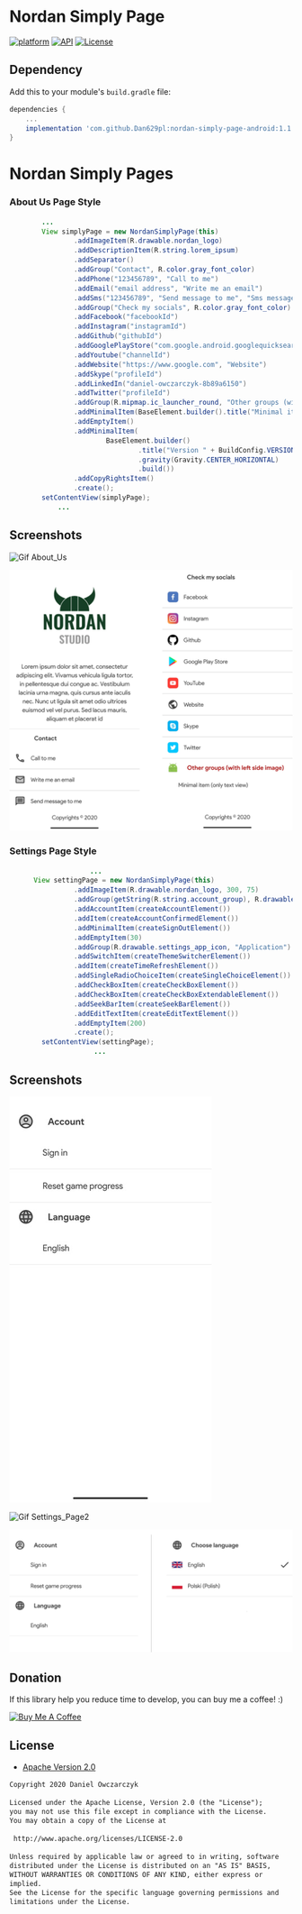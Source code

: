 # Nordan Simply Page
[![platform](https://img.shields.io/badge/platform-Android-yellow.svg)](https://www.android.com)
[![API](https://img.shields.io/badge/API-24%2B-brightgreen.svg?style=plastic)](https://android-arsenal.com/api?level=24)
[![License](https://img.shields.io/badge/license-Apache%202-4EB1BA.svg?style=flat-square)](https://www.apache.org/licenses/LICENSE-2.0.html)


## Dependency

Add this to your module's `build.gradle` file:

```gradle
dependencies {
	...
    implementation 'com.github.Dan629pl:nordan-simply-page-android:1.1.1'
}
```
<h1>Nordan Simply Pages</h1>

<h3>About Us Page Style</h3>

```java
        ...
        View simplyPage = new NordanSimplyPage(this)
                .addImageItem(R.drawable.nordan_logo)
                .addDescriptionItem(R.string.lorem_ipsum)
                .addSeparator()
                .addGroup("Contact", R.color.gray_font_color)
                .addPhone("123456789", "Call to me")
                .addEmail("email address", "Write me an email")
                .addSms("123456789", "Send message to me", "Sms message")
                .addGroup("Check my socials", R.color.gray_font_color)
                .addFacebook("facebookId")
                .addInstagram("instagramId")
                .addGithub("githubId")
                .addGooglePlayStore("com.google.android.googlequicksearchbox")
                .addYoutube("channelId")
                .addWebsite("https://www.google.com", "Website")
                .addSkype("profileId")
                .addLinkedIn("daniel-owczarczyk-8b89a6150")
                .addTwitter("profileId")
                .addGroup(R.mipmap.ic_launcher_round, "Other groups (with left side image)")
                .addMinimalItem(BaseElement.builder().title("Minimal item (only text view)").build())
                .addEmptyItem()
                .addMinimalItem(
                        BaseElement.builder()
                                .title("Version " + BuildConfig.VERSION_NAME)
                                .gravity(Gravity.CENTER_HORIZONTAL)
                                .build())
                .addCopyRightsItem()
                .create();
        setContentView(simplyPage);
            ...
```
## Screenshots

![Gif About_Us](https://github.com/Dan629pl/NordanSimplyPage/blob/master/img/page_gif.gif)



![Screenshots](https://github.com/Dan629pl/NordanSimplyPage/blob/master/img/screenshot_side_hr.png)

<h3>Settings Page Style</h3>

```java
             	    ...
      View settingPage = new NordanSimplyPage(this)
                .addImageItem(R.drawable.nordan_logo, 300, 75)
                .addGroup(getString(R.string.account_group), R.drawable.account_icon, R.color.gray_font_color)
                .addAccountItem(createAccountElement())
                .addItem(createAccountConfirmedElement())
                .addMinimalItem(createSignOutElement())
                .addEmptyItem(30)
                .addGroup(R.drawable.settings_app_icon, "Application")
                .addSwitchItem(createThemeSwitcherElement())
                .addItem(createTimeRefreshElement())
                .addSingleRadioChoiceItem(createSingleChoiceElement())
                .addCheckBoxItem(createCheckBoxElement())
                .addCheckBoxItem(createCheckBoxExtendableElement())
                .addSeekBarItem(createSeekBarElement())
                .addEditTextItem(createEditTextElement())
                .addEmptyItem(200)
                .create();
        setContentView(settingPage);
                     ...
```
## Screenshots

![Gif Settings_Page](https://github.com/Dan629pl/NordanSimplyPage/blob/master/img/setting_page.gif)

![Gif Settings_Page2](https://github.com/Dan629pl/NordanSimplyPage/blob/master/img/setting_page2.gif)

![Screenshots](https://github.com/Dan629pl/NordanSimplyPage/blob/master/img/settings_hr.png)

## Donation
If this library  help you reduce time to develop, you can buy me a coffee! :) 

<a href="https://www.buymeacoffee.com/Dan629"><img src="https://www.buymeacoffee.com/assets/img/bmc-meta-new/apple-icon-72x72.png" alt="Buy Me A Coffee" style="height: auto !important;width: auto !important;" ></a>

## License

* [Apache Version 2.0](http://www.apache.org/licenses/LICENSE-2.0.html)

```
Copyright 2020 Daniel Owczarczyk

Licensed under the Apache License, Version 2.0 (the "License");
you may not use this file except in compliance with the License.
You may obtain a copy of the License at

 http://www.apache.org/licenses/LICENSE-2.0

Unless required by applicable law or agreed to in writing, software
distributed under the License is distributed on an "AS IS" BASIS,
WITHOUT WARRANTIES OR CONDITIONS OF ANY KIND, either express or implied.
See the License for the specific language governing permissions and
limitations under the License.